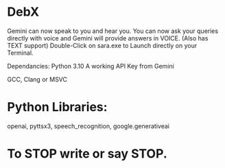 # DebX
 Gemini can now speak to you and hear you. You can now ask your queries directly with voice and Gemini will provide answers in VOICE.   (Also has TEXT support)
 Double-Click on sara.exe to Launch directly on your Terminal.

 Dependancies:
 Python 3.10
 A working API Key from Gemini
  
 GCC, Clang or MSVC

 # Python Libraries:
 openai,
 pyttsx3,
 speech_recognition,
 google.generativeai

# To STOP write or say STOP.


